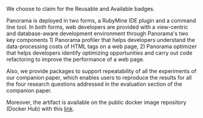 We choose to claim for the Reusable and Available badges.

Panorama is deployed in two forms, a RubyMine IDE plugin and a command line tool.  In both forms, web developers are provided with a view-centric and database-aware development environment   through Panorama's two key components 1) Panorama profiler that helps developers understand the data-processing costs of HTML tags on a web page, 2) Panorama optimizer that helps developers identify optimizing opportunities and carry out code refactoring to improve the performance of a web page.  

Also, we provide packages to support repeatability of all the experiments of our companion paper, which enables users to reproduce the results for all the four research questions addressed in the evaluation section of the companion paper. 

Moreover, the artifact is available on the public docker image repository (Docker Hub) with this [link](https://cloud.docker.com/u/panorama/repository/docker/panorama/chrome).

